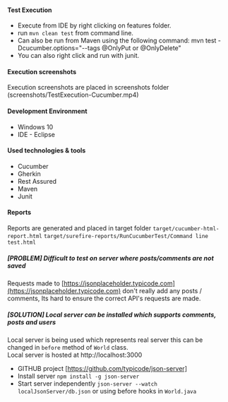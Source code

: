 #### Test Execution
* Execute from IDE by right clicking on features folder.
* run `mvn clean test` from command line.
* Can also be run from Maven using the following command: mvn test -Dcucumber.options="--tags @OnlyPut or @OnlyDelete"
* You can also right click and run with junit.

#### Execution screenshots
Execution screenshots are placed in screenshots folder (screenshots/TestExecution-Cucumber.mp4)

#### Development Environment
* Windows 10
* IDE - Eclipse

#### Used technologies & tools
* Cucumber
* Gherkin
* Rest Assured
* Maven
* Junit

#### Reports
Reports are generated and placed in target folder
`target/cucumber-html-report.html`
`target/surefire-reports/RunCucumberTest/Command line test.html`

##### [PROBLEM] Difficult to test on server where posts/comments are not saved
Requests made to [https://jsonplaceholder.typicode.com](https://jsonplaceholder.typicode.com) don't really add any posts / comments,
Its hard to ensure the correct API's requests are made.


##### [SOLUTION] Local server can be installed which supports comments, posts and users
Local server is being used which represents real server this can be changed in `before` method of `World` class.
</br> Local server is hosted at http://localhost:3000  
 * GITHUB project [https://github.com/typicode/json-server]
 * Install server `npm install -g json-server`</br>
 * Start server independently `json-server --watch localJsonServer/db.json` or using before hooks in `World.java`


